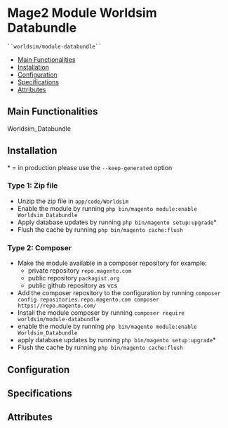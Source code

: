 # Mage2 Module Worldsim Databundle

    ``worldsim/module-databundle``

 - [Main Functionalities](#markdown-header-main-functionalities)
 - [Installation](#markdown-header-installation)
 - [Configuration](#markdown-header-configuration)
 - [Specifications](#markdown-header-specifications)
 - [Attributes](#markdown-header-attributes)


## Main Functionalities
Worldsim_Databundle

## Installation
\* = in production please use the `--keep-generated` option

### Type 1: Zip file

 - Unzip the zip file in `app/code/Worldsim`
 - Enable the module by running `php bin/magento module:enable Worldsim_Databundle`
 - Apply database updates by running `php bin/magento setup:upgrade`\*
 - Flush the cache by running `php bin/magento cache:flush`

### Type 2: Composer

 - Make the module available in a composer repository for example:
    - private repository `repo.magento.com`
    - public repository `packagist.org`
    - public github repository as vcs
 - Add the composer repository to the configuration by running `composer config repositories.repo.magento.com composer https://repo.magento.com/`
 - Install the module composer by running `composer require worldsim/module-databundle`
 - enable the module by running `php bin/magento module:enable Worldsim_Databundle`
 - apply database updates by running `php bin/magento setup:upgrade`\*
 - Flush the cache by running `php bin/magento cache:flush`


## Configuration




## Specifications




## Attributes



